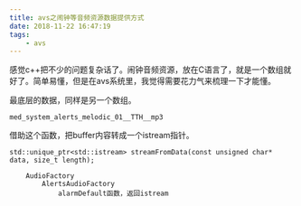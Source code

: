 ```yaml
---
title: avs之闹钟等音频资源数据提供方式
date: 2018-11-22 16:47:19
tags:
	- avs
---
```




感觉c++把不少的问题复杂话了。闹钟音频资源，放在C语言了，就是一个数组就好了。简单易懂，但是在avs系统里，我觉得需要花力气来梳理一下才能懂。

最底层的数据，同样是另一个数组。

```
med_system_alerts_melodic_01__TTH__mp3
```

借助这个函数，把buffer内容转成一个istream指针。

```
std::unique_ptr<std::istream> streamFromData(const unsigned char* data, size_t length);
```

```
    AudioFactory
    	AlertsAudioFactory
    		alarmDefault函数，返回istream
```

